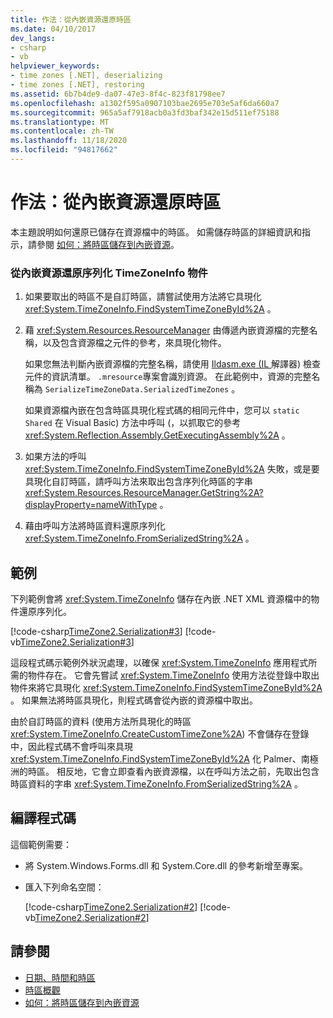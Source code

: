 ```yaml
---
title: 作法：從內嵌資源還原時區
ms.date: 04/10/2017
dev_langs:
- csharp
- vb
helpviewer_keywords:
- time zones [.NET], deserializing
- time zones [.NET], restoring
ms.assetid: 6b7b4de9-da07-47e3-8f4c-823f81798ee7
ms.openlocfilehash: a1302f595a0907103bae2695e703e5af6da660a7
ms.sourcegitcommit: 965a5af7918acb0a3fd3baf342e15d511ef75188
ms.translationtype: MT
ms.contentlocale: zh-TW
ms.lasthandoff: 11/18/2020
ms.locfileid: "94817662"
---
```

# <a name="how-to-restore-time-zones-from-an-embedded-resource"></a>作法：從內嵌資源還原時區

本主題說明如何還原已儲存在資源檔中的時區。 如需儲存時區的詳細資訊和指示，請參閱 [如何：將時區儲存到內嵌資源](save-time-zones-to-an-embedded-resource.md)。

### <a name="to-deserialize-a-timezoneinfo-object-from-an-embedded-resource"></a>從內嵌資源還原序列化 TimeZoneInfo 物件

1. 如果要取出的時區不是自訂時區，請嘗試使用方法將它具現化 <xref:System.TimeZoneInfo.FindSystemTimeZoneById%2A> 。

2. 藉 <xref:System.Resources.ResourceManager> 由傳遞內嵌資源檔的完整名稱，以及包含資源檔之元件的參考，來具現化物件。

   如果您無法判斷內嵌資源檔的完整名稱，請使用 [Ildasm.exe (IL ](../../framework/tools/ildasm-exe-il-disassembler.md) 解譯器) 檢查元件的資訊清單。 `.mresource`專案會識別資源。 在此範例中，資源的完整名稱為 `SerializeTimeZoneData.SerializedTimeZones` 。

   如果資源檔內嵌在包含時區具現化程式碼的相同元件中，您可以 `static` `Shared` 在 Visual Basic) 方法中呼叫 (，以抓取它的參考 <xref:System.Reflection.Assembly.GetExecutingAssembly%2A> 。

3. 如果方法的呼叫 <xref:System.TimeZoneInfo.FindSystemTimeZoneById%2A> 失敗，或是要具現化自訂時區，請呼叫方法來取出包含序列化時區的字串 <xref:System.Resources.ResourceManager.GetString%2A?displayProperty=nameWithType> 。

4. 藉由呼叫方法將時區資料還原序列化 <xref:System.TimeZoneInfo.FromSerializedString%2A> 。

## <a name="example"></a>範例

下列範例會將 <xref:System.TimeZoneInfo> 儲存在內嵌 .NET XML 資源檔中的物件還原序列化。

[!code-csharp[TimeZone2.Serialization#3](../../../samples/snippets/csharp/VS_Snippets_CLR/TimeZone2.Serialization/cs/SerializeTimeZoneData.cs#3)]
[!code-vb[TimeZone2.Serialization#3](../../../samples/snippets/visualbasic/VS_Snippets_CLR/TimeZone2.Serialization/vb/SerializeTimeZoneData.vb#3)]

這段程式碼示範例外狀況處理，以確保 <xref:System.TimeZoneInfo> 應用程式所需的物件存在。 它會先嘗試 <xref:System.TimeZoneInfo> 使用方法從登錄中取出物件來將它具現化 <xref:System.TimeZoneInfo.FindSystemTimeZoneById%2A> 。 如果無法將時區具現化，則程式碼會從內嵌的資源檔中取出。

由於自訂時區的資料 (使用方法所具現化的時區 <xref:System.TimeZoneInfo.CreateCustomTimeZone%2A>) 不會儲存在登錄中，因此程式碼不會呼叫來具現 <xref:System.TimeZoneInfo.FindSystemTimeZoneById%2A> 化 Palmer、南極洲的時區。 相反地，它會立即查看內嵌資源檔，以在呼叫方法之前，先取出包含時區資料的字串 <xref:System.TimeZoneInfo.FromSerializedString%2A> 。

## <a name="compiling-the-code"></a>編譯程式碼

這個範例需要：

- 將 System.Windows.Forms.dll 和 System.Core.dll 的參考新增至專案。

- 匯入下列命名空間：

  [!code-csharp[TimeZone2.Serialization#2](../../../samples/snippets/csharp/VS_Snippets_CLR/TimeZone2.Serialization/cs/SerializeTimeZoneData.cs#2)]
  [!code-vb[TimeZone2.Serialization#2](../../../samples/snippets/visualbasic/VS_Snippets_CLR/TimeZone2.Serialization/vb/SerializeTimeZoneData.vb#2)]

## <a name="see-also"></a>請參閱

- [日期、時間和時區](index.md)
- [時區概觀](time-zone-overview.md)
- [如何：將時區儲存到內嵌資源](save-time-zones-to-an-embedded-resource.md)
